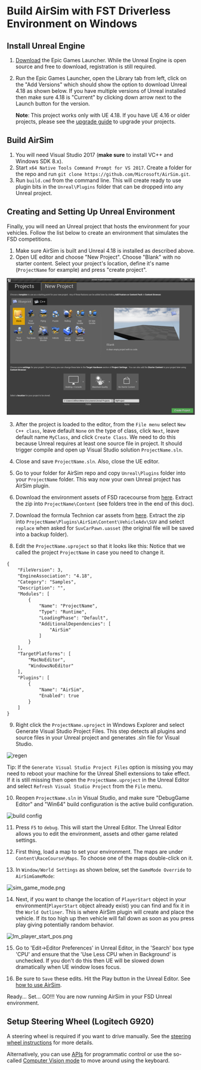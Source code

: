 # Build AirSim with FST Driverless Environment on Windows

## Install Unreal Engine

1. [Download](https://www.unrealengine.com/download) the Epic Games Launcher. While the Unreal Engine is open source and free to download, registration is still required.
2. Run the Epic Games Launcher, open the Library tab from left, click on the "Add Versions" which should show the option to download Unreal 4.18 as shown below. If you have multiple versions of Unreal installed then make sure 4.18 is "Current" by clicking down arrow next to the Launch button for the version.

   **Note**: This project works only with UE 4.18. If you have UE 4.16 or older projects, please see the [upgrade guide](unreal_upgrade.md) to upgrade your projects.

## Build AirSim

  1. You will need Visual Studio 2017 (**make sure** to install VC++ and Windows SDK 8.x).
  2. Start `x64 Native Tools Command Prompt for VS 2017`. Create a folder for the repo and run `git clone https://github.com/Microsoft/AirSim.git`.
  3. Run `build.cmd` from the command line. This will create ready to use plugin bits in the `Unreal\Plugins` folder that can be dropped into any Unreal project.

## Creating and Setting Up Unreal Environment

Finally, you will need an Unreal project that hosts the environment for your vehicles. Follow the list below to create an environment that simulates the FSD competitions.
1. Make sure AirSim is built and Unreal 4.18 is installed as described above.
2. Open UE editor and choose "New Project". Choose "Blank" with no starter content. Select your project's location, define it's name (`ProjectName` for example) and press "create project".

![unreal_new_project](images/unreal_new_project.PNG)

3. After the project is loaded to the editor, from the `File menu` select `New C++ class`, leave default `None` on the type of class, click `Next`, leave default name `MyClass`, and click `Create Class`. We need to do this because Unreal requires at least one source file in project. It should trigger compile and open up Visual Studio solution `ProjectName.sln`.

4. Close and save `ProjectName.sln`. Also, close the UE editor.

5. Go to your folder for AirSim repo and copy `Unreal\Plugins` folder into your `ProjectName` folder. This way now your own Unreal project has AirSim plugin.

6. Download the environment assets of FSD racecourse from [here](https://drive.google.com/file/d/1FC1T8rZ5hVEDXwlECnPxmPitRCLlxGma/view?usp=sharing). Extract the zip into `ProjectName\Content` (see folders tree in the end of this doc).

7. Download the formula Technion car assets from [here](https://drive.google.com/file/d/1dV4deyLlmMwBwA2ljxbardbGdXHtKKSo/view?usp=sharing). Extract the zip into `ProjectName\Plugins\AirSim\Content\VehicleAdv\SUV` and select `replace` when asked for `SuvCarPawn.uasset` (the original file will be saved into a backup folder).

8. Edit the `ProjectName.uproject` so that it looks like this:
Notice that we called the project `ProjectName` in case you need to change it.

```
{
	"FileVersion": 3,
	"EngineAssociation": "4.18",
	"Category": "Samples",
	"Description": "",
	"Modules": [
		{
			"Name": "ProjectName",
			"Type": "Runtime",
			"LoadingPhase": "Default",
			"AdditionalDependencies": [
				"AirSim"
			]
		}
	],
	"TargetPlatforms": [
		"MacNoEditor",
		"WindowsNoEditor"
	],
	"Plugins": [
		{
			"Name": "AirSim",
			"Enabled": true
		}
	]
}
```

9. Right click the `ProjectName.uproject` in Windows Explorer and select Generate Visual Studio Project Files. This step detects all plugins and source files in your Unreal project and generates .sln file for Visual Studio.

![regen](images/regen_sln.png)

Tip: If the `Generate Visual Studio Project Files` option is missing you may need to reboot your machine for the Unreal Shell extensions to take effect.  If it is still missing then open the `ProjectName.uproject` in the Unreal Editor and select `Refresh Visual Studio Project` from the `File` menu.

10. Reopen `ProjectName.sln` in Visual Studio, and make sure "DebugGame Editor" and "Win64" build configuration is the active build configuration.

![build config](images/vsbuild_config.png)

11. Press `F5` to `debug`. This will start the Unreal Editor. The Unreal Editor allows you to edit the environment, assets and other game related settings. 

12. First thing, load a map to set your environment. The maps are under `Content\RaceCourse\Maps`. To choose one of the maps double-click on it.

13. In `Window/World Settings` as shown below, set the `GameMode Override` to `AirSimGameMode`:

![sim_game_mode.png](images/sim_game_mode.png)

14. Next, if you want to change the location of `PlayerStart` object in your environment(`PlayerStart` object already exist) you can find and fix it in the `World Outliner`. This is where AirSim plugin will create and place the vehicle. If its too high up then vehicle will fall down as soon as you press play giving potentially random behavior.

![lm_player_start_pos.png](images/lm_player_start_pos.png)

15. Go to 'Edit->Editor Preferences' in Unreal Editor, in the 'Search' box type 'CPU' and ensure that the 'Use Less CPU when in Background' is unchecked. If you don't do this then UE will be slowed down dramatically when UE window loses focus.

16. Be sure to `Save` these edits. Hit the Play button in the Unreal Editor. See [how to use AirSim](https://github.com/Microsoft/AirSim/#how-to-use-it).

Ready... Set... GO!!!
You are now running AirSim in your FSD Unreal environment.

## Setup Steering Wheel (Logitech G920)

A steering wheel is required if you want to drive manually. See the [steering wheel instructions](steering_wheel_installation.md) for more details.

Alternatively, you can use [APIs](apis.md) for programmatic control or use the so-called [Computer Vision mode](image_apis.md) to move around using the keyboard.
